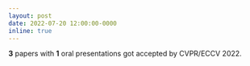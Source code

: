```yaml
---
layout: post
date: 2022-07-20 12:00:00-0000
inline: true
---
```


**3** papers with **1** oral presentations got accepted by CVPR/ECCV 2022.
